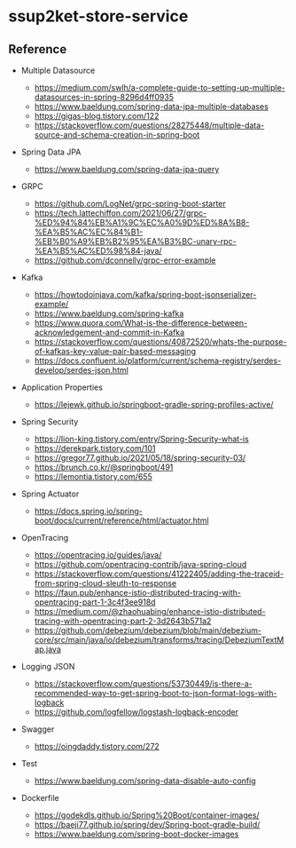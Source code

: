 # ssup2ket-store-service

## Reference

* Multiple Datasource 
  * https://medium.com/swlh/a-complete-guide-to-setting-up-multiple-datasources-in-spring-8296d4ff0935
  * https://www.baeldung.com/spring-data-jpa-multiple-databases
  * https://gigas-blog.tistory.com/122
  * https://stackoverflow.com/questions/28275448/multiple-data-source-and-schema-creation-in-spring-boot

* Spring Data JPA 
  * https://www.baeldung.com/spring-data-jpa-query

* GRPC
  * https://github.com/LogNet/grpc-spring-boot-starter
  * https://tech.lattechiffon.com/2021/06/27/grpc-%ED%94%84%EB%A1%9C%EC%A0%9D%ED%8A%B8-%EA%B5%AC%EC%84%B1-%EB%B0%A9%EB%B2%95%EA%B3%BC-unary-rpc-%EA%B5%AC%ED%98%84-java/
  * https://github.com/dconnelly/grpc-error-example

* Kafka
  * https://howtodoinjava.com/kafka/spring-boot-jsonserializer-example/
  * https://www.baeldung.com/spring-kafka
  * https://www.quora.com/What-is-the-difference-between-acknowledgement-and-commit-in-Kafka
  * https://stackoverflow.com/questions/40872520/whats-the-purpose-of-kafkas-key-value-pair-based-messaging
  * https://docs.confluent.io/platform/current/schema-registry/serdes-develop/serdes-json.html

* Application Properties
  * https://lejewk.github.io/springboot-gradle-spring-profiles-active/

* Spring Security 
  * https://lion-king.tistory.com/entry/Spring-Security-what-is
  * https://derekpark.tistory.com/101
  * https://gregor77.github.io/2021/05/18/spring-security-03/
  * https://brunch.co.kr/@springboot/491
  * https://lemontia.tistory.com/655

* Spring Actuator
  * https://docs.spring.io/spring-boot/docs/current/reference/html/actuator.html

* OpenTracing
  * https://opentracing.io/guides/java/
  * https://github.com/opentracing-contrib/java-spring-cloud
  * https://stackoverflow.com/questions/41222405/adding-the-traceid-from-spring-cloud-sleuth-to-response
  * https://faun.pub/enhance-istio-distributed-tracing-with-opentracing-part-1-3c4f3ee918d
  * https://medium.com/@zhaohuabing/enhance-istio-distributed-tracing-with-opentracing-part-2-3d2643b571a2
  * https://github.com/debezium/debezium/blob/main/debezium-core/src/main/java/io/debezium/transforms/tracing/DebeziumTextMap.java

* Logging JSON
  * https://stackoverflow.com/questions/53730449/is-there-a-recommended-way-to-get-spring-boot-to-json-format-logs-with-logback
  * https://github.com/logfellow/logstash-logback-encoder

* Swagger
  * https://oingdaddy.tistory.com/272

* Test
  * https://www.baeldung.com/spring-data-disable-auto-config

* Dockerfile
  * https://godekdls.github.io/Spring%20Boot/container-images/
  * https://baeji77.github.io/spring/dev/Spring-boot-gradle-build/
  * https://www.baeldung.com/spring-boot-docker-images